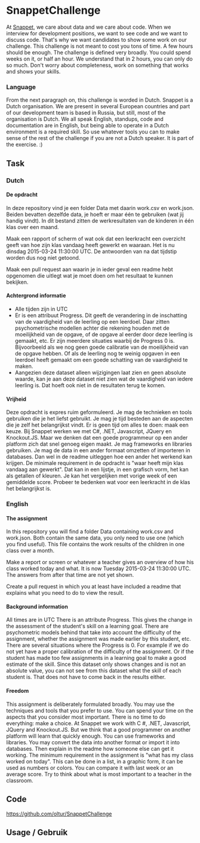 # SnappetChallenge
At [Snappet](http://www.snappet.org), we care about data and we care about code. When we interview for development positions, we want to see code and we want to discuss code. That's why we want candidates to show some work on our challenge. This challenge is not meant to cost you tons of time. A few hours should be enough. The challenge is defined very broadly. You could spend weeks on it, or half an hour. We understand that in 2 hours, you can only do so much. Don't worry about completeness, work on something that works and shows your skills.

### Language
From the next paragraph on, this challenge is worded in Dutch. Snappet is a Dutch organisation. We are present in several European countries and part of our development team is based in Russia, but still, most of the organisation is Dutch. We all speak English, standups, code and documentation are in English, but being able to operate in a Dutch environment is a required skill. So use whatever tools you can to make sense of the rest of the challenge if you are not a Dutch speaker. It is part of the exercise. :)

## Task

### Dutch

#### De opdracht
In deze repository vind je een folder Data met daarin work.csv en work.json. Beiden bevatten dezelfde data, je hoeft er maar één te gebruiken (wat jij handig vindt). In dit bestand zitten de werkresultaten van de kinderen in één klas over een maand. 

Maak een rapport of scherm of wat ook dat een leerkracht een overzicht geeft van hoe zijn klas vandaag heeft gewerkt en waaraan. Het is nu dinsdag 2015-03-24 11:30:00 UTC. De antwoorden van na dat tijdstip worden dus nog niet getoond.

Maak een pull request aan waarin je in ieder geval een readme hebt opgenomen die uitlegt wat je moet doen om het resultaat te kunnen bekijken.

#### Achtergrond informatie
- Alle tijden zijn in UTC
- Er is een attribuut Progress. Dit geeft de verandering in de inschatting van de vaardigheid van de leerling op een leerdoel. Daar zitten psychometrische modellen achter die rekening houden met de moeilijkheid van de opgave, of de opgave al eerder door deze leerling is gemaakt, etc. Er zijn meerdere situaties waarbij de Progress 0 is. Bijvoorbeeld als we nog geen goede calibratie van de moeilijkheid van de opgave hebben. Of als de leerling nog te weinig opgaven in een leerdoel heeft gemaakt om een goede schatting van de vaardigheid te maken.
- Aangezien deze dataset alleen wijzigingen laat zien en geen absolute waarde, kan je aan deze dataset niet zien wat de vaardigheid van iedere leerling is. Dat hoeft ook niet in de resultaten terug te komen.

#### Vrijheid
Deze opdracht is expres ruim geformuleerd. Je mag de technieken en tools gebruiken die je het liefst gebruikt. Je mag je tijd besteden aan de aspecten die je zelf het belangrijkst vindt. Er is geen tijd om alles te doen: maak een keuze. Bij Snappet werken we met C#, .NET, Javascript, JQuery en Knockout.JS. Maar we denken dat een goede programmeur op een ander platform zich dat snel genoeg eigen maakt. 
Je mag frameworks en libraries gebruiken. Je mag de data in een ander formaat omzetten of importeren in databases. Dan wel in de readme uitleggen hoe een ander het werkend kan krijgen.
De minimale requirement in de opdracht is "waar heeft mijn klas vandaag aan gewerkt". Dat kan in een lijstje, in een grafisch vorm, het kan als getallen of kleuren. Je kan het vergelijken met vorige week of een gemiddelde score. Probeer te bedenken wat voor een leerkracht in de klas het belangrijkst is.

### English

#### The assignment
In this repository you will find a folder Data containing work.csv and work.json. Both contain the same data, you only need to use one (which you find useful). This file contains the work results of the children in one class over a month.

Make a report or screen or whatever a teacher gives an overview of how his class worked today and what. It is now Tuesday 2015-03-24 11:30:00 UTC. The answers from after that time are not yet shown.

Create a pull request in which you at least have included a readme that explains what you need to do to view the result.

#### Background information
All times are in UTC
There is an attribute Progress. This gives the change in the assessment of the student's skill on a learning goal. There are psychometric models behind that take into account the difficulty of the assignment, whether the assignment was made earlier by this student, etc. There are several situations where the Progress is 0. For example if we do not yet have a proper calibration of the difficulty of the assignment. Or if the student has made too few assignments in a learning goal to make a good estimate of the skill.
Since this dataset only shows changes and is not an absolute value, you can not see from this dataset what the skill of each student is. That does not have to come back in the results either.

#### Freedom
This assignment is deliberately formulated broadly. You may use the techniques and tools that you prefer to use. You can spend your time on the aspects that you consider most important. There is no time to do everything: make a choice. At Snappet we work with C #, .NET, Javascript, JQuery and Knockout.JS. But we think that a good programmer on another platform will learn that quickly enough. You can use frameworks and libraries. You may convert the data into another format or import it into databases. Then explain in the readme how someone else can get it working. The minimum requirement in the assignment is "what has my class worked on today". This can be done in a list, in a graphic form, it can be used as numbers or colors. You can compare it with last week or an average score. Try to think about what is most important to a teacher in the classroom.

## Code
https://github.com/oltur/SnappetChallenge

## Usage / Gebruik